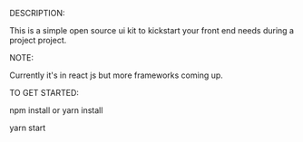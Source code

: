 DESCRIPTION:

This is a simple open source ui kit to kickstart your front end needs during a project project. 

NOTE:

Currently it's in react js but more frameworks coming up. 


TO GET STARTED:

npm install or yarn install

yarn start
